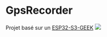 # GpsRecorder

Projet basé sur un [ESP32-S3-GEEK](https://www.waveshare.com/wiki/ESP32-S3-GEEK)
![](https://www.waveshare.com/wiki/File:ESP32-S3-GEEK-introduction-02.png)
